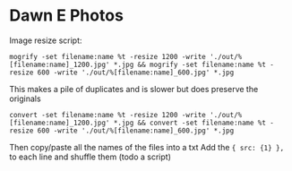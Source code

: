 # Dawn E Photos

Image resize script:

```
mogrify -set filename:name %t -resize 1200 -write './out/%[filename:name]_1200.jpg' *.jpg && mogrify -set filename:name %t -resize 600 -write './out/%[filename:name]_600.jpg' *.jpg
```

This makes a pile of duplicates and is slower but does preserve the originals
```
convert -set filename:name %t -resize 1200 -write './out/%[filename:name]_1200.jpg' *.jpg && convert -set filename:name %t -resize 600 -write './out/%[filename:name]_600.jpg' *.jpg
```

Then copy/paste all the names of the files into a txt
Add the `{ src: {1} },` to each line and shuffle them (todo a script)
